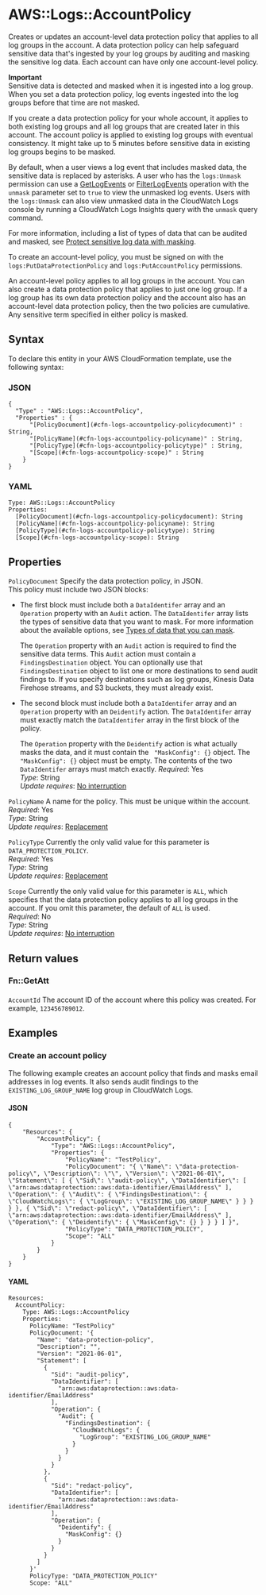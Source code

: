 # AWS::Logs::AccountPolicy<a name="aws-resource-logs-accountpolicy"></a>

Creates or updates an account\-level data protection policy that applies to all log groups in the account\. A data protection policy can help safeguard sensitive data that's ingested by your log groups by auditing and masking the sensitive log data\. Each account can have only one account\-level policy\.

**Important**  
Sensitive data is detected and masked when it is ingested into a log group\. When you set a data protection policy, log events ingested into the log groups before that time are not masked\.

If you create a data protection policy for your whole account, it applies to both existing log groups and all log groups that are created later in this account\. The account policy is applied to existing log groups with eventual consistency\. It might take up to 5 minutes before sensitive data in existing log groups begins to be masked\.

By default, when a user views a log event that includes masked data, the sensitive data is replaced by asterisks\. A user who has the `logs:Unmask` permission can use a [GetLogEvents](https://docs.aws.amazon.com/AmazonCloudWatchLogs/latest/APIReference/API_GetLogEvents.html) or [FilterLogEvents](https://docs.aws.amazon.com/AmazonCloudWatchLogs/latest/APIReference/API_FilterLogEvents.html) operation with the `unmask` parameter set to `true` to view the unmasked log events\. Users with the `logs:Unmask` can also view unmasked data in the CloudWatch Logs console by running a CloudWatch Logs Insights query with the `unmask` query command\.

For more information, including a list of types of data that can be audited and masked, see [Protect sensitive log data with masking](https://docs.aws.amazon.com/AmazonCloudWatch/latest/logs/mask-sensitive-log-data.html)\.

To create an account\-level policy, you must be signed on with the `logs:PutDataProtectionPolicy` and `logs:PutAccountPolicy` permissions\.

An account\-level policy applies to all log groups in the account\. You can also create a data protection policy that applies to just one log group\. If a log group has its own data protection policy and the account also has an account\-level data protection policy, then the two policies are cumulative\. Any sensitive term specified in either policy is masked\.

## Syntax<a name="aws-resource-logs-accountpolicy-syntax"></a>

To declare this entity in your AWS CloudFormation template, use the following syntax:

### JSON<a name="aws-resource-logs-accountpolicy-syntax.json"></a>

```
{
  "Type" : "AWS::Logs::AccountPolicy",
  "Properties" : {
      "[PolicyDocument](#cfn-logs-accountpolicy-policydocument)" : String,
      "[PolicyName](#cfn-logs-accountpolicy-policyname)" : String,
      "[PolicyType](#cfn-logs-accountpolicy-policytype)" : String,
      "[Scope](#cfn-logs-accountpolicy-scope)" : String
    }
}
```

### YAML<a name="aws-resource-logs-accountpolicy-syntax.yaml"></a>

```
Type: AWS::Logs::AccountPolicy
Properties: 
  [PolicyDocument](#cfn-logs-accountpolicy-policydocument): String
  [PolicyName](#cfn-logs-accountpolicy-policyname): String
  [PolicyType](#cfn-logs-accountpolicy-policytype): String
  [Scope](#cfn-logs-accountpolicy-scope): String
```

## Properties<a name="aws-resource-logs-accountpolicy-properties"></a>

`PolicyDocument`  <a name="cfn-logs-accountpolicy-policydocument"></a>
Specify the data protection policy, in JSON\.  
This policy must include two JSON blocks:  
+ The first block must include both a `DataIdentifer` array and an `Operation` property with an `Audit` action\. The `DataIdentifer` array lists the types of sensitive data that you want to mask\. For more information about the available options, see [Types of data that you can mask](https://docs.aws.amazon.com/AmazonCloudWatch/latest/logs/mask-sensitive-log-data-types.html)\.

  The `Operation` property with an `Audit` action is required to find the sensitive data terms\. This `Audit` action must contain a `FindingsDestination` object\. You can optionally use that `FindingsDestination` object to list one or more destinations to send audit findings to\. If you specify destinations such as log groups, Kinesis Data Firehose streams, and S3 buckets, they must already exist\.
+ The second block must include both a `DataIdentifer` array and an `Operation` property with an `Deidentify` action\. The `DataIdentifer` array must exactly match the `DataIdentifer` array in the first block of the policy\.

  The `Operation` property with the `Deidentify` action is what actually masks the data, and it must contain the ` "MaskConfig": {}` object\. The ` "MaskConfig": {}` object must be empty\.
The contents of the two `DataIdentifer` arrays must match exactly\.
*Required*: Yes  
*Type*: String  
*Update requires*: [No interruption](https://docs.aws.amazon.com/AWSCloudFormation/latest/UserGuide/using-cfn-updating-stacks-update-behaviors.html#update-no-interrupt)

`PolicyName`  <a name="cfn-logs-accountpolicy-policyname"></a>
A name for the policy\. This must be unique within the account\.  
*Required*: Yes  
*Type*: String  
*Update requires*: [Replacement](https://docs.aws.amazon.com/AWSCloudFormation/latest/UserGuide/using-cfn-updating-stacks-update-behaviors.html#update-replacement)

`PolicyType`  <a name="cfn-logs-accountpolicy-policytype"></a>
Currently the only valid value for this parameter is `DATA_PROTECTION_POLICY`\.  
*Required*: Yes  
*Type*: String  
*Update requires*: [Replacement](https://docs.aws.amazon.com/AWSCloudFormation/latest/UserGuide/using-cfn-updating-stacks-update-behaviors.html#update-replacement)

`Scope`  <a name="cfn-logs-accountpolicy-scope"></a>
Currently the only valid value for this parameter is `ALL`, which specifies that the data protection policy applies to all log groups in the account\. If you omit this parameter, the default of `ALL` is used\.  
*Required*: No  
*Type*: String  
*Update requires*: [No interruption](https://docs.aws.amazon.com/AWSCloudFormation/latest/UserGuide/using-cfn-updating-stacks-update-behaviors.html#update-no-interrupt)

## Return values<a name="aws-resource-logs-accountpolicy-return-values"></a>

### Fn::GetAtt<a name="aws-resource-logs-accountpolicy-return-values-fn--getatt"></a>

#### <a name="aws-resource-logs-accountpolicy-return-values-fn--getatt-fn--getatt"></a>

`AccountId`  <a name="AccountId-fn::getatt"></a>
The account ID of the account where this policy was created\. For example, `123456789012`\.

## Examples<a name="aws-resource-logs-accountpolicy--examples"></a>



### Create an account policy<a name="aws-resource-logs-accountpolicy--examples--Create_an_account_policy"></a>

The following example creates an account policy that finds and masks email addresses in log events\. It also sends audit findings to the `EXISTING_LOG_GROUP_NAME` log group in CloudWatch Logs\.

#### JSON<a name="aws-resource-logs-accountpolicy--examples--Create_an_account_policy--json"></a>

```
{
    "Resources": {
        "AccountPolicy": {
            "Type": "AWS::Logs::AccountPolicy",
            "Properties": {
                "PolicyName": "TestPolicy",
                "PolicyDocument": "{ \"Name\": \"data-protection-policy\", \"Description\": \"\", \"Version\": \"2021-06-01\", \"Statement\": [ { \"Sid\": \"audit-policy\", \"DataIdentifier\": [ \"arn:aws:dataprotection::aws:data-identifier/EmailAddress\" ], \"Operation\": { \"Audit\": { \"FindingsDestination\": { \"CloudWatchLogs\": { \"LogGroup\": \"EXISTING_LOG_GROUP_NAME\" } } } } }, { \"Sid\": \"redact-policy\", \"DataIdentifier\": [ \"arn:aws:dataprotection::aws:data-identifier/EmailAddress\" ], \"Operation\": { \"Deidentify\": { \"MaskConfig\": {} } } } ] }",
                "PolicyType": "DATA_PROTECTION_POLICY",
                "Scope": "ALL"
            }
        }
    }
}
```

#### YAML<a name="aws-resource-logs-accountpolicy--examples--Create_an_account_policy--yaml"></a>

```
Resources:
  AccountPolicy:
    Type: AWS::Logs::AccountPolicy
    Properties:
      PolicyName: "TestPolicy"
      PolicyDocument: '{
        "Name": "data-protection-policy",
        "Description": "",
        "Version": "2021-06-01",
        "Statement": [
          {
            "Sid": "audit-policy",
            "DataIdentifier": [
              "arn:aws:dataprotection::aws:data-identifier/EmailAddress"
            ],
            "Operation": {
              "Audit": {
                "FindingsDestination": {
                  "CloudWatchLogs": {
                    "LogGroup": "EXISTING_LOG_GROUP_NAME"
                  }
                }
              }
            }
          },
          {
            "Sid": "redact-policy",
            "DataIdentifier": [
              "arn:aws:dataprotection::aws:data-identifier/EmailAddress"
            ],
            "Operation": {
              "Deidentify": {
                "MaskConfig": {}
              }
            }
          }
        ]
      }'
      PolicyType: "DATA_PROTECTION_POLICY"
      Scope: "ALL"
```